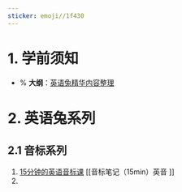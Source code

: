```yaml
---
sticker: emoji//1f430
---
```

# 1. 学前须知 
- % **大纲**：[英语兔精华内容整理](https://www.bilibili.com/opus/983678301160603666?spm_id_from=333.1387.0.0)

# 2. 英语兔系列 
## 2.1 音标系列 
1. [15分钟的英语音标课](https://www.bilibili.com/video/BV1qY41137Gf/?spm_id_from=333.1007.top_right_bar_window_history.content.click&vd_source=d1167fc706d8bb4a356a82d19d9d3304) [[音标笔记（15min）英音 ]]
2. 
